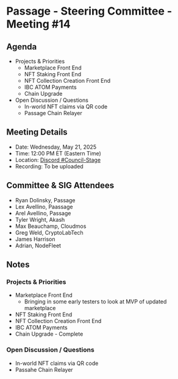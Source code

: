 
# Passage - Steering Committee - Meeting #14

## Agenda
- Projects & Priorities
  - Marketplace Front End
  - NFT Staking Front End
  - NFT Collection Creation Front End
  - IBC ATOM Payments
  - Chain Upgrade
- Open Discussion / Questions
  - In-world NFT claims via QR code
  - Passage Chain Relayer

## Meeting Details
- Date: Wednesday, May 21, 2025
- Time: 12:00 PM ET (Eastern Time)
- Location: [Discord #Council-Stage](https://discord.gg/passage)
- Recording: To be uploaded

## Committee & SIG Attendees
- Ryan Dolinsky, Passage
- Lex Avellino, Paassage
- Arel Avellino, Passage
- Tyler Wright, Akash
- Max Beauchamp, Cloudmos
- Greg Weld, CryptoLabTech
- James Harrison
- Adrian, NodeFleet

##  Notes
### Projects & Priorities
- Marketplace Front End
  - Bringing in some early testers to look at MVP of updated marketplace
- NFT Staking Front End
- NFT Collection Creation Front End
- IBC ATOM Payments
- Chain Upgrade - Complete

### Open Discussion / Questions
- In-world NFT claims via QR code
- Passahe Chain Relayer
